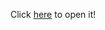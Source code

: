 Click
[here](https://eskisehircagdas-my.sharepoint.com/:v:/g/personal/can_baris_ozelcagdas_k12_tr/EdMOBYD8CmdDqAoisTVvM2cB1tarRPcNHY1JIS4HzuXRLw?e=w3HIlE)
to open it!
